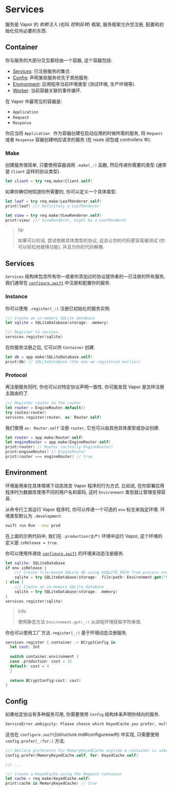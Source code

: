 # Services

服务是 Vapor 的 *依赖注入* (也叫 *控制反转*) 框架, 服务框架允许您注册, 配置和初始化任何必要的东西.

## Container

你与服务的大部分交互都经由一个容器, 这个容器包括:

- [Services](#services): 已注册服务的集合.
- [Config](#config): 声明某些服务优先于其他服务.
- [Environment](#environment): 应用程序当前环境类型 (测试环境, 生产环境等).
- [Worker](async.md#event-loop): 当前容器关联的事件循环.

在 Vapor 中最常见的容器是:

- `Application`
- `Request`
- `Response`


你应当将 `Application ` 作为容器创建在启动应用的时候所需的服务, 将 `Request` 或者 `Response` 容器创建响应请求的服务 (在 route 闭包或 controllers 中).

### Make

创建服务很简单, 只要使用容器调用 `.make(_:)` 函数, 然后传递你需要的类型 (通常是 `Client` 这样的协议类型).

```swift
let client = try req.make(Client.self)
```

如果你确切地知道你所需要的, 你可以定义一个具体类型.

```swift
let leaf = try req.make(LeafRenderer.self)
print(leaf) /// Definitely a LeafRenderer

let view = try req.make(ViewRenderer.self)
print(view) /// ViewRenderer, might be a LeafRenderer
```

>tip
>
>如果可以的话, 尝试依赖具体类型的协议, 这会让你的代码更容易被测试 (你可以轻松地替换功能), 并且为你的代码解耦.

## Services

`Services` 结构体包含所有你&mdash;或者你添加过的协议提供者的&mdash;已注册的所有服务, 我们通常在 [`configure.swift`](structure.md#configureswift) 中注册和配置你的服务. 

### Instance

你可以使用 `.register(_:)` 注册已初始化的服务实例.

```swift
/// Create an in-memory SQLite database
let sqlite = SQLiteDatabase(storage: .memory)

/// Register to sevices.
services.register(sqlite)
```

在你服务注册之后, 它可以供 `Container` 创建.

```swift
let db = app.make(SQLiteDatabase.self)
print(db) // SQLiteDatabase (the one we registered earlier)
```

### Protocol

再注册服务同时, 你也可以对特定协议声明一致性, 你可能发现 Vapor 是怎样注册主路由的了.

```swift
/// Register routes to the router
let router = EngineRouter.default()
try routes(router)
services.register(router, as: Router.self)
```

我们使用 `as: Router.self` 注册 `router`, 它也可以由其他具体类型或协议创建.

```swift
let router = app.make(Router.self)
let engineRouter = app.make(EngineRouter.self)
print(router) // Router (actually EngineRouter)
print(engineRouter) // EngineRouter
print(router === engineRouter) // true
```

## Environment

环境是用来在具体情境下动态改变 Vapor 程序的行为方式. 比如说, 在你部署应用程序时为数据库使用不同的用户名和密码, 这时 `Environment` 类型就让管理变得容易.

从命令行工具运行 Vapor 程序时, 你可以传递一个可选的 `env` 标志来指定环境. 环境类型默认为 `.development`.

```sh
swift run Run --env prod
```

在上面的示例代码中, 我们在 `.production(生产)` 环境中运行 Vapor, 这个环境的定义是 `isRelease = true`.

你可以使用传递给 [`configure.swift`](structure.md#configureswift) 的环境来动态注册服务.

```swift
let sqlite: SQLiteDatabase
if env.isRelease {
    /// Create file-based SQLite db using $SQLITE_PATH from process env
    sqlite = try SQLiteDatabase(storage: .file(path: Environment.get("SQLITE_PATH")!))
} else {
    /// Create an in-memory SQLite database
    sqlite = try SQLiteDatabase(storage: .memory)
}
services.register(sqlite)
```

>info
>
>使用静态方法 `Environment.get(_:)` 从进程环境获取字符串值.

你也可以使用工厂方法`.register(_:)` 基于环境动态注册服务.

```swift
services.register { container -> BCryptConfig in
  let cost: Int
  
  switch container.environment {
  case .production: cost = 12
  default: cost = 4
  }
  
  return BCryptConfig(cost: cost)
}
```

## Config

如果给定协议有多种服务可用, 你需要使用 `Config` 结构体来声明你倾向的服务.

```sh
ServiceError.ambiguity: Please choose which KeyedCache you prefer, multiple are available: MemoryKeyedCache, FluentCache<SQLiteDatabase>.
```

这也在 `configure.swift`](structure.md#configureswift) 中实现, 只需要使用 `config.prefer(_:for:)` 方法.

```swift
/// Declare preference for MemoryKeyedCache anytime a container is asked to create a KeyedCache
config.prefer(MemoryKeyedCache.self, for: KeyedCache.self)

/// ...

/// Create a KeyedCache using the Request container
let cache = req.make(KeyedCache.self)
print(cache is MemoryKeyedCache) // true
```